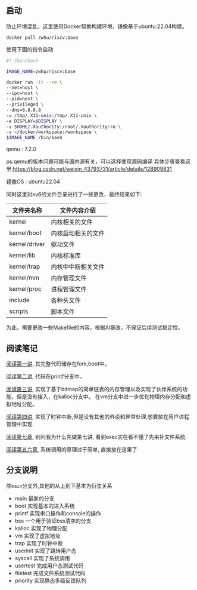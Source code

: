 ## 启动
防止环境混乱，这里使用Docker帮助构建环境，镜像基于ubuntu:22.04构建。
```shell
docker pull zwhu/riscv:base
```

使用下面的指令启动
```bash
#! /bin/bash

IMAGE_NAME=zwhu/riscv:base

docker run -it --rm \
--net=host \
--ipc=host \
--pid=host \
--privileged \
--dns=8.8.8.8 
-v /tmp/.X11-unix:/tmp/.X11-unix \
-e DISPLAY=$DISPLAY \
-v $HOME/.Xauthority:/root/.Xauthority:ro \
-v ~/docker/workspace:/workspace \
$IMAGE_NAME /bin/bash
```


qemu : 7.2.0

ps:qemu的版本问题可能与国内源有关，可以选择使用源码编译 具体步骤查看这里:https://blog.csdn.net/weixin_43793731/article/details/128909831

镜像OS : ubuntu22.04

同时这里对xv6的文件目录进行了一些更改，最终结果如下:

| 文件夹名称    | 文件内容介绍       |
| ------------- | ------------------ |
| kernel        | 内核相关的文件     |
| kernel/boot   | 内核启动相关的文件 |
| kernel/driver | 驱动文件           |
| kernel/lib    | 内核标准库         |
| kernel/trap   | 内核中中断相关文件 |
| kernel/mm     | 内存管理文件       |
| kernel/proc   | 进程管理文件       |
| include       | 各种头文件         |
| scripts       | 脚本文件           |

为此，需要更改一些Makefile的内容，根据AI暴改，不保证后续测试稳定性。



## 阅读笔记 
[阅读第一讲](docs/chapter1.md), 其完整代码储存在fork,boot中。

[阅读第二讲](docs/chapter2.md), 代码在printf分支中。

[阅读第三讲](docs/chapter3.md), 实现了基于bitmap的简单链表的内存管理以及实现了伙伴系统的功能，但是没有接入，在kalloc分支中。 在vm分支中进一步优化物理内存分配和虚拟地址分配。

[阅读第四讲](docs/chapter4.md), 实现了时钟中断,但是没有其他的外设和异常处理,想要放在用户进程管理中实现.

[阅读第七章](docs/chapter4.5.md), 别问我为什么先做第七讲, 看到exec实在看不懂了先来补文件系统.

[阅读第五六章](docs/chapter5&6.md), 系统调用的原理过于简单, 直接放在这里了

## 分支说明
除`main`分支外,其他的从上到下基本为衍生关系
- main 最新的分支
- boot 实现基本的进入系统
- printf 实现串口操作和console的操作
- bss 一个用于验证bss清空的分支
- kalloc 实现了物理分配
- vm 实现了虚拟地址
- trap 实现了时钟中断
- userinit 实现了跳转用户态
- syscall 实现了系统调用
- usertest 完成用户态测试代码
- filetest 完成文件系统测试代码
- priority 实现静态多级反馈队列

